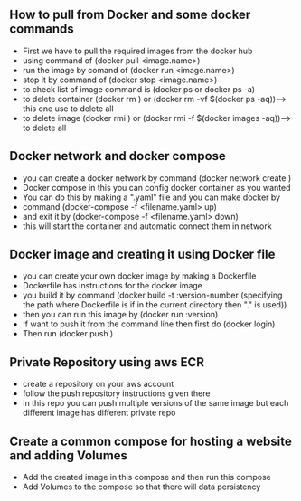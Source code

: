 ## How to pull from Docker and some docker commands
- First we have to pull the required images from the docker hub 
- using command of (docker pull <image.name>)
- run the image by comand of (docker run <image.name>)
- stop it by command of (docker stop <image.name>)
- to check list of image command is (docker ps or docker ps -a)
- to delete container (docker rm <container-name>) or (docker rm -vf $(docker ps -aq))--> this one use to delete all
- to delete image (docker rmi <image-name>) or (docker rmi -f $(docker images -aq))--> to delete all 

## Docker network and docker compose
- you can create a docker network by command (docker network create <network-name>)
- Docker compose in this you can config docker container as you wanted
- You can do this by making a ".yaml" file and you can make docker by
- command (docker-compose -f <filename.yaml> up)
- and exit it by (docker-compose -f <filename.yaml> down)
- this will start the container and automatic connect them in network

## Docker image and creating it using Docker file 
- you can create your own docker image by making a Dockerfile 
- Dockerfile has instructions for the docker image
- you build it by command (docker build -t <image-name>:version-number (specifying the path where Dockerfile is if in the current directory then "." is used))
- then you can run this image by (docker run <image-name>:version)
- If want to push it from the command line then first do (docker login)
- Then run (docker push <iamge-name>)

## Private Repository using aws ECR
- create a repository on your aws account
- follow the push repository instructions given there
- in this repo you can push multiple versions of the same image but each different image has different private repo

## Create a common compose for hosting a website and adding Volumes
- Add the created image in this compose and then run this compose 
- Add Volumes to the compose so that there will data persistency

